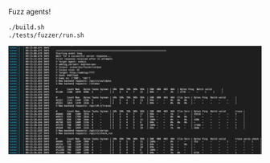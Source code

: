 Fuzz agents!

```
./build.sh
./tests/fuzzer/run.sh
```


![Output on success](../../utils/assets/fuzzer.png?raw=true)
